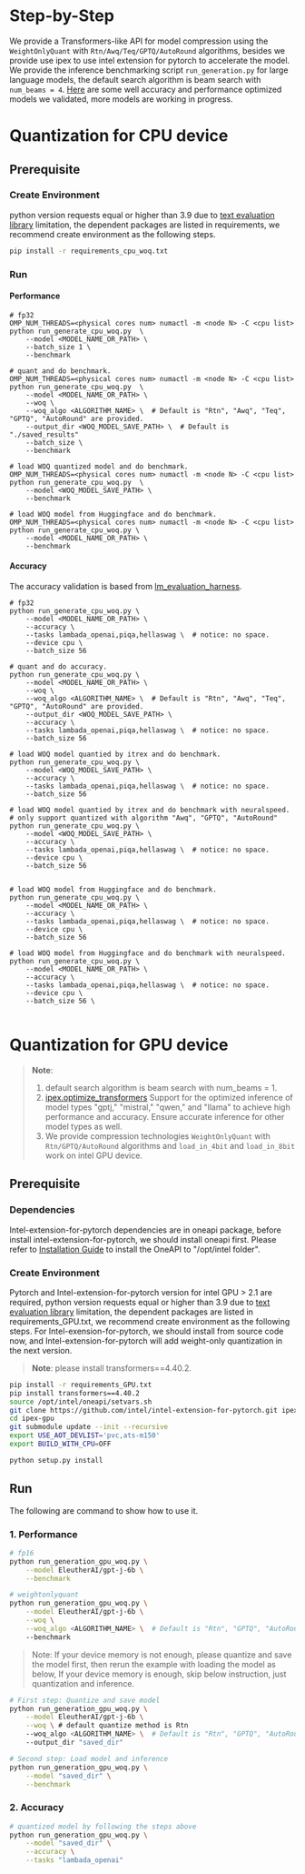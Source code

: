 # Step-by-Step
We provide a Transformers-like API for model compression using the `WeightOnlyQuant` with `Rtn/Awq/Teq/GPTQ/AutoRound` algorithms, besides we provide use ipex to use intel extension for pytorch to accelerate the model.
We provide the inference benchmarking script `run_generation.py` for large language models, the default search algorithm is beam search with `num_beams = 4`. [Here](./llm_quantization_recipes.md) are some well accuracy and performance optimized models we validated, more models are working in progress.

# Quantization for CPU device

## Prerequisite​
### Create Environment​
python version requests equal or higher than 3.9 due to [text evaluation library](https://github.com/EleutherAI/lm-evaluation-harness/tree/master) limitation, the dependent packages are listed in requirements, we recommend create environment as the following steps.

```bash
pip install -r requirements_cpu_woq.txt
```


### Run
#### Performance
```shell
# fp32
OMP_NUM_THREADS=<physical cores num> numactl -m <node N> -C <cpu list> python run_generate_cpu_woq.py  \
    --model <MODEL_NAME_OR_PATH> \
    --batch_size 1 \
    --benchmark

# quant and do benchmark.
OMP_NUM_THREADS=<physical cores num> numactl -m <node N> -C <cpu list> python run_generate_cpu_woq.py  \
    --model <MODEL_NAME_OR_PATH> \
    --woq \
    --woq_algo <ALGORITHM_NAME> \  # Default is "Rtn", "Awq", "Teq", "GPTQ", "AutoRound" are provided.
    --output_dir <WOQ_MODEL_SAVE_PATH> \  # Default is "./saved_results"
    --batch_size \
    --benchmark

# load WOQ quantized model and do benchmark.
OMP_NUM_THREADS=<physical cores num> numactl -m <node N> -C <cpu list> python run_generate_cpu_woq.py  \
    --model <WOQ_MODEL_SAVE_PATH> \
    --benchmark

# load WOQ model from Huggingface and do benchmark.
OMP_NUM_THREADS=<physical cores num> numactl -m <node N> -C <cpu list> python run_generate_cpu_woq.py \
    --model <MODEL_NAME_OR_PATH> \
    --benchmark

```
#### Accuracy
The accuracy validation is based from [lm_evaluation_harness](https://github.com/EleutherAI/lm-evaluation-harness/blob/v0.4.3/lm_eval/__main__.py).
```shell
# fp32
python run_generate_cpu_woq.py \
    --model <MODEL_NAME_OR_PATH> \
    --accuracy \
    --tasks lambada_openai,piqa,hellaswag \  # notice: no space.
    --device cpu \
    --batch_size 56

# quant and do accuracy.
python run_generate_cpu_woq.py \
    --model <MODEL_NAME_OR_PATH> \
    --woq \
    --woq_algo <ALGORITHM_NAME> \  # Default is "Rtn", "Awq", "Teq", "GPTQ", "AutoRound" are provided.
    --output_dir <WOQ_MODEL_SAVE_PATH> \
    --accuracy \
    --tasks lambada_openai,piqa,hellaswag \  # notice: no space.
    --batch_size 56 

# load WOQ model quantied by itrex and do benchmark.
python run_generate_cpu_woq.py \
    --model <WOQ_MODEL_SAVE_PATH> \
    --accuracy \
    --tasks lambada_openai,piqa,hellaswag \  # notice: no space.
    --batch_size 56 

# load WOQ model quantied by itrex and do benchmark with neuralspeed.
# only support quantized with algorithm "Awq", "GPTQ", "AutoRound"
python run_generate_cpu_woq.py \
    --model <WOQ_MODEL_SAVE_PATH> \
    --accuracy \
    --tasks lambada_openai,piqa,hellaswag \  # notice: no space.
    --device cpu \
    --batch_size 56
    

# load WOQ model from Huggingface and do benchmark.
python run_generate_cpu_woq.py \
    --model <MODEL_NAME_OR_PATH> \
    --accuracy \
    --tasks lambada_openai,piqa,hellaswag \  # notice: no space.
    --device cpu \
    --batch_size 56

# load WOQ model from Huggingface and do benchmark with neuralspeed.
python run_generate_cpu_woq.py \
    --model <MODEL_NAME_OR_PATH> \
    --accuracy \
    --tasks lambada_openai,piqa,hellaswag \  # notice: no space.
    --device cpu \
    --batch_size 56 \
    
```

# Quantization for GPU device
>**Note**: 
> 1.  default search algorithm is beam search with num_beams = 1.
> 2. [ipex.optimize_transformers](https://github.com/intel/intel-extension-for-pytorch/blob/v2.1.10%2Bxpu/docs/tutorials/llm/llm_optimize_transformers.md) Support for the optimized inference of model types "gptj," "mistral," "qwen," and "llama" to achieve high performance and accuracy. Ensure accurate inference for other model types as well.
> 3. We provide compression technologies `WeightOnlyQuant` with `Rtn/GPTQ/AutoRound` algorithms and `load_in_4bit` and `load_in_8bit` work on intel GPU device.

## Prerequisite​
### Dependencies
Intel-extension-for-pytorch dependencies are in oneapi package, before install intel-extension-for-pytorch, we should install oneapi first. Please refer to [Installation Guide](https://intel.github.io/intel-extension-for-pytorch/index.html#installation?platform=gpu&version=v2.1.10%2Bxpu) to install the OneAPI to "/opt/intel folder".

### Create Environment​
Pytorch and Intel-extension-for-pytorch version for intel GPU > 2.1 are required, python version requests equal or higher than 3.9 due to [text evaluation library](https://github.com/EleutherAI/lm-evaluation-harness/tree/master) limitation, the dependent packages are listed in requirements_GPU.txt, we recommend create environment as the following steps. For Intel-exension-for-pytorch, we should install from source code now, and Intel-extension-for-pytorch will add weight-only quantization in the next version.

>**Note**: please install transformers==4.40.2.

```bash
pip install -r requirements_GPU.txt
pip install transformers==4.40.2
source /opt/intel/oneapi/setvars.sh
git clone https://github.com/intel/intel-extension-for-pytorch.git ipex-gpu
cd ipex-gpu
git submodule update --init --recursive
export USE_AOT_DEVLIST='pvc,ats-m150'
export BUILD_WITH_CPU=OFF

python setup.py install
```

## Run
The following are command to show how to use it.

### 1. Performance
``` bash
# fp16
python run_generation_gpu_woq.py \
    --model EleutherAI/gpt-j-6b \
    --benchmark

# weightonlyquant
python run_generation_gpu_woq.py \
    --model EleutherAI/gpt-j-6b \
    --woq \
    --woq_algo <ALGORITHM_NAME> \  # Default is "Rtn", "GPTQ", "AutoRound" are provided.
    --benchmark
```
> Note: If your device memory is not enough, please quantize and save the model first, then rerun the example with loading the model as below, If your device memory is enough, skip below instruction, just quantization and inference.
```bash
# First step: Quantize and save model
python run_generation_gpu_woq.py \
    --model EleutherAI/gpt-j-6b \
    --woq \ # default quantize method is Rtn
    --woq_algo <ALGORITHM_NAME> \  # Default is "Rtn", "GPTQ", "AutoRound" are provided.
    --output_dir "saved_dir"

# Second step: Load model and inference
python run_generation_gpu_woq.py \
    --model "saved_dir" \
    --benchmark
```

### 2. Accuracy
```bash
# quantized model by following the steps above
python run_generation_gpu_woq.py \
    --model "saved_dir" \
    --accuracy \
    --tasks "lambada_openai"
```
